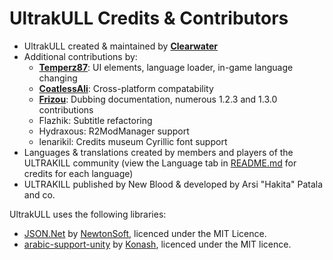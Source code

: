 ﻿# UltrakULL Credits & Contributors

- UltrakULL created & maintained by **[Clearwater](https://github.com/ClearwaterTM)**
- Additional contributions by:
  - **[Temperz87](https://github.com/Temperz87/)**: UI elements, language loader, in-game language changing
  - **[CoatlessAli](https://github.com/coatlessali)**: Cross-platform compatability
  - **[Frizou](https://github.com/FrizouWasThere)**: Dubbing documentation, numerous 1.2.3 and 1.3.0 contributions
  - Flazhik: Subtitle refactoring
  - Hydraxous: R2ModManager support
  - lenarikil: Credits museum Cyrillic font support
- Languages & translations created by members and players of the ULTRAKILL community (view the Language tab in [README.md](./README.md) for credits for each language)
- ULTRAKILL published by New Blood & developed by Arsi "Hakita" Patala and co.

UltrakULL uses the following libraries:
- [JSON.Net](https://github.com/JamesNK/Newtonsoft.Json) by [NewtonSoft](https://www.newtonsoft.com/json), licenced under the MIT Licence.
- [arabic-support-unity](https://github.com/Konash/arabic-support-unity) by [Konash](https://github.com/Konash), licenced under the MIT licence.
